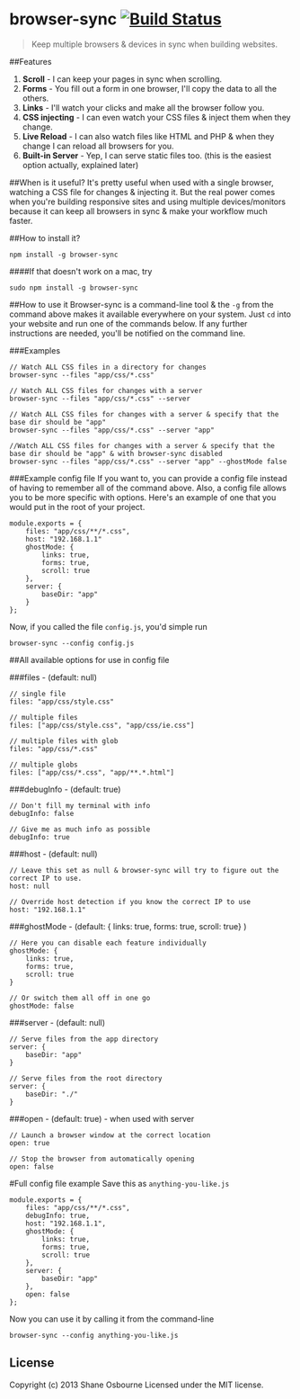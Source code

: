 # browser-sync [![Build Status](https://travis-ci.org/shakyShane/browser-sync.png?branch=master)](https://travis-ci.org/shakyShane/browser-sync)

> Keep multiple browsers & devices in sync when building websites.

##Features
1. **Scroll** - I can keep your pages in sync when scrolling.
2. **Forms** - You fill out a form in one browser, I'll copy the data to all the others.
3. **Links** - I'll watch your clicks and make all the browser follow you.
4. **CSS injecting** - I can even watch your CSS files & inject them when they change.
5. **Live Reload** - I can also watch files like HTML and PHP & when they change I can reload all browsers for you. 
6. **Built-in Server** - Yep, I can serve static files too. (this is the easiest option actually, explained later)

##When is it useful?
It's pretty useful when used with a single browser, watching a CSS file for changes & injecting it. But the real power comes when you're building responsive sites and using multiple devices/monitors because it can keep all browsers in sync & make your workflow much faster.

##How to install it?
```
npm install -g browser-sync
```
####If that doesn't work on a mac, try 
```
sudo npm install -g browser-sync
```

##How to use it
Browser-sync is a command-line tool & the `-g` from the command above makes it available everywhere on your system. Just `cd` into your website and run one of the commands below. If any further instructions are needed, you'll be notified on the command line.

###Examples

```
// Watch ALL CSS files in a directory for changes 
browser-sync --files "app/css/*.css"
```

```
// Watch ALL CSS files for changes with a server
browser-sync --files "app/css/*.css" --server
```

```
// Watch ALL CSS files for changes with a server & specify that the base dir should be "app"
browser-sync --files "app/css/*.css" --server "app"
```

```
//Watch ALL CSS files for changes with a server & specify that the base dir should be "app" & with browser-sync disabled
browser-sync --files "app/css/*.css" --server "app" --ghostMode false
```

###Example config file
If you want to, you can provide a config file instead of having to remember all of the command above. Also, a config file allows you to be more specific with options. Here's an example of one that you would put in the root of your project.

```
module.exports = {
    files: "app/css/**/*.css",
    host: "192.168.1.1"
    ghostMode: {
        links: true,
        forms: true,
        scroll: true
    },
    server: {
        baseDir: "app"
    }
};
```
Now, if you called the file `config.js`, you'd simple run 

```
browser-sync --config config.js
```

##All available options for use in config file

###files - (default: null)

```
// single file
files: "app/css/style.css"

// multiple files
files: ["app/css/style.css", "app/css/ie.css"]

// multiple files with glob
files: "app/css/*.css"

// multiple globs
files: ["app/css/*.css", "app/**.*.html"]
```

###debugInfo - (default: true)

```
// Don't fill my terminal with info
debugInfo: false

// Give me as much info as possible
debugInfo: true
```

###host - (default: null)
```
// Leave this set as null & browser-sync will try to figure out the correct IP to use.
host: null

// Override host detection if you know the correct IP to use
host: "192.168.1.1"

```

###ghostMode - (default: { links: true, forms: true, scroll: true} )
```
// Here you can disable each feature individually
ghostMode: {
    links: true,
    forms: true,
    scroll: true
}

// Or switch them all off in one go
ghostMode: false
```

###server - (default: null)
```
// Serve files from the app directory
server: {
    baseDir: "app"
}

// Serve files from the root directory
server: {
    baseDir: "./"
}
```

###open - (default: true) - when used with server
```
// Launch a browser window at the correct location
open: true

// Stop the browser from automatically opening
open: false
```

#Full config file example
Save this as `anything-you-like.js`

```
module.exports = {
    files: "app/css/**/*.css",
    debugInfo: true,
    host: "192.168.1.1",
    ghostMode: {
        links: true,
        forms: true,
        scroll: true
    },
    server: {
        baseDir: "app"
    },
    open: false
};
```

Now you can use it by calling it from the command-line

```
browser-sync --config anything-you-like.js
```
## License
Copyright (c) 2013 Shane Osbourne
Licensed under the MIT license.

